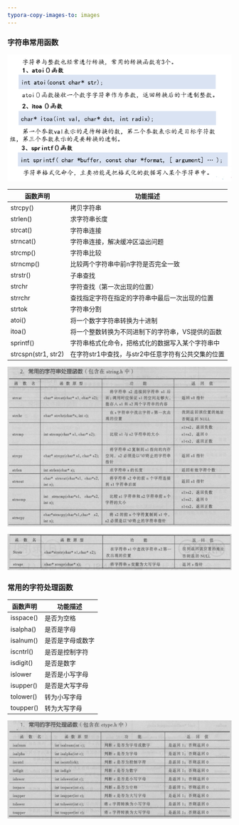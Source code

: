 ```yaml
---
typora-copy-images-to: images
---
```


### 字符串常用函数

![1500607330749](images/1500607330749.png)

| 函数声明                | 功能描述                          |
| ------------------- | ----------------------------- |
| strcpy()            | 拷贝字符串                         |
| strlen()            | 求字符串长度                        |
| strcat()            | 字符串连接                         |
| strncat()           | 字符串连接，解决缓冲区溢出问题               |
| strcmp()            | 字符串比较                         |
| strncmp()           | 比较两个字符串中前n字符是否完全一致            |
| strstr()            | 子串查找                          |
| strchr              | 字符查找（第一次出现的位置）                |
| strrchr             | 查找指定字符在指定的字符串中最后一次出现的位置       |
| strtok              | 字符串分割                         |
| atoi()              | 将一个数字字符串转换为十进制                |
| itoa()              | 将一个整数转换为不同进制下的字符串，VS提供的函数     |
| sprintf()           | 字符串格式化命令，把格式化的数据写入某个字符串中      |
| strcspn(str1, str2) | 在字符str1中查找，与str2中任意字符有公共交集的位置 |

![1499528052248](images/1499528052248.png)

![1499528092031](images/1499528092031.png)

### 常用的字符处理函数

| 函数声明      | 功能描述     |
| --------- | -------- |
| isspace() | 是否为空格    |
| isalpha() | 是否是字母    |
| isalnum() | 是否是字母或数字 |
| iscntrl() | 是否是控制字符  |
| isdigit() | 是否是数字    |
| islower   | 是否是小写字母  |
| isupper() | 是否是大写字母  |
| tolower() | 转为小写字母   |
| toupper() | 转为大写字母   |

![1499528249677](images/1499528249677.png)